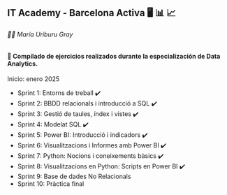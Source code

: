 ## IT Academy - Barcelona Activa 🖥️ 📊 📈
###### 👩‍🎓 María Uriburu Gray

#### 📂 Compilado de ejercicios realizados durante la especialización de Data Analytics.
Inicio: enero 2025

- Sprint 1: Entorns de treball  ✔️
- Sprint 2: BBDD relacionals i introducció a SQL  ✔️
- Sprint 3: Gestió de taules, índex i vistes  ✔️
- Sprint 4: Modelat SQL  ✔️
- Sprint 5: Power BI: Introducció i indicadors  ✔️
- Sprint 6: Visualitzacions i Informes amb Power BI  ✔️
- Sprint 7: Python: Nocions i coneixements bàsics  ✔️
- Sprint 8: Visualitzacions en Python: Scripts en Power BI  ✔️
- Sprint 9: Base de dades No Relacionals
- Sprint 10: Pràctica final

